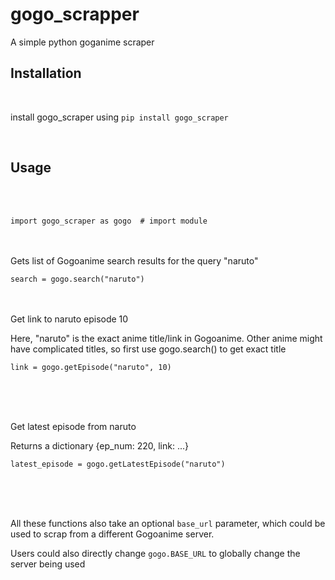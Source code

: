 # gogo_scrapper
A simple python goganime scraper

## Installation
<br />

install gogo_scraper using `pip install gogo_scraper`

<br />

## Usage
<br />
<br />

```import gogo_scraper as gogo  # import module```
<br />
<br />
<br />

<p> Gets list of Gogoanime search results for the query "naruto" </p>

```search = gogo.search("naruto")```
<br />
<br />
<br />

<p> Get link to naruto episode 10</p>
<p> Here, "naruto" is the exact anime title/link in Gogoanime. Other anime might have complicated titles, so first use gogo.search() to get exact title</p>

```link = gogo.getEpisode("naruto", 10)```

<br />
<br />
<br />

<p> Get latest episode from naruto </p>
<p> Returns a dictionary {ep_num: 220, link: ...} </p>

```latest_episode = gogo.getLatestEpisode("naruto")```

<br />
<br />
<br />

All these functions also take an optional `base_url` parameter, which could be used to scrap from a different Gogoanime server.

Users could also directly change `gogo.BASE_URL` to globally change the server being used
